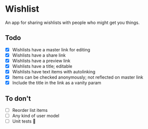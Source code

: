 # Wishlist

An app for sharing wishlists with people who might get you things.

## Todo

- [x] Wishlists have a master link for editing
- [x] Wishlists have a share link
- [x] Wishlists have a preview link
- [x] Wishlists have a title; editable
- [x] Wishlists have text items with autolinking
- [x] Items can be checked anonymously; not reflected on master link
- [x] Include the title in the link as a vanity param

## To don't

- [ ] Reorder list items
- [ ] Any kind of user model
- [ ] Unit tests :shrug:
